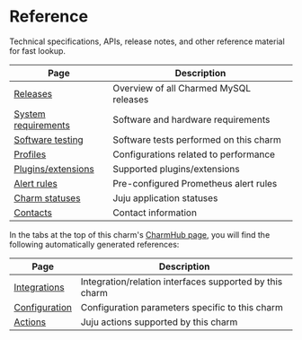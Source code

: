 # Reference

Technical specifications, APIs, release notes, and other reference material for fast lookup.

| Page                      | Description                                       |
|-------------------------|-------------------------------------------------|
| [Releases](/t/11881) | Overview of all Charmed MySQL releases |
| [System requirements](/t/11742) | Software and hardware requirements  |
| [Software testing](/t/11770) | Software tests performed on this charm |
| [Profiles](/t/11973) | Configurations related to performance |
| [Plugins/extensions](/t/15481) |  Supported plugins/extensions |
| [Alert rules](/t/15839) | Pre-configured Prometheus alert rules |
| [Charm statuses](/t/10624) | Juju application statuses |
| [Contacts](/t/11867) | Contact information |


In the tabs at the top of this charm's [CharmHub page](https://charmhub.io/mysql/), you will find the following automatically generated references:

| Page  | Description |
|----------|-------------------|
| [Integrations](https://charmhub.io/mysql/integrations) | Integration/relation interfaces supported by this charm |
| [Configuration](https://charmhub.io/mysql/configuration) | Configuration parameters specific to this charm |
| [Actions](https://charmhub.io/mysql/actions) | Juju actions supported by this charm |